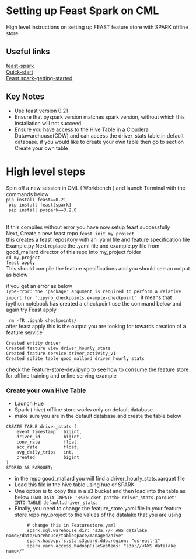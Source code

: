 # Setting up Feast Spark on CML
High level instructions on setting up FEAST feature store with SPARK offline store
## Useful links
[feast-spark](https://docs.feast.dev/reference/offline-stores/spark) <br>
[Quick-start](https://docs.feast.dev/getting-started/quickstart) <br>
[Feast spark-getting-started](https://docs.feast.dev/reference/offline-stores/spark#getting-started)

## Key Notes
- Use feast version 0.21 
- Ensure that pyspark version matches spark version, without which this installation will not succeed
- Ensure you have access to the Hive Table in a Cloudera Datawarehouse(CDW) and can access the driver_stats table in default database. if you would like to create your own table then go to section Create your own table

# High level steps
Spin off a new session in CML ( Workbench ) and launch Terminal with the commands below<br>
``` pip install feast==0.21 ``` <br>
``` pip install feast[spark]``` <br>
``` pip install pyspark==3.2.0``` <br><br>

If this compiles without error you have now setup feast successfully <br>
Next, Create a new feast repo
``` feast init my_project ``` <br>
this creates a feast repository with an .yaml file and feature specification file Example.py
Next replace the .yaml file and example.py file from good_mallard director of this repo into my_project folder <br>
``` cd my_project ``` <br>
``` feast apply ``` <br>
This should compile the feature specifications and you should see an output as below

if you get an error as below <br>
```TypeError: the 'package' argument is required to perform a relative import for '.ipynb_checkpoints.example-checkpoint' ```
it means that ipython notebook has created a checkpoint use the command below and again try Feast apply<br>

``` rm -fR .ipynb_checkpoints/```<br>
after feast apply this is the output you are looking for towards creation of a feature service
``` Hive Session ID = a2e4bd49-9bdf-4fa9-b74a-f0ffd1d522e6
Created entity driver
Created feature view driver_hourly_stats
Created feature service driver_activity_v1
Created sqlite table good_mallard_driver_hourly_stats 
```
check the Feature-store-dev.ipynb to see how to consume the feature store for offline training and online serving example

### Create your own Hive Table 
- Launch Hue
- Spark ( hive) offline store works only on default database 
- make sure you are in the default database and create the table below
```
CREATE TABLE driver_stats (
    event_timestamp   bigint,
    driver_id         bigint,
    conv_rate         float,
    acc_rate          float,
    avg_daily_trips   int,
    created           bigint
)
STORED AS PARQUET;
```
- in the repo good_mallard you will find a driver_hourly_stats.parquet file 
- Load this file in the hive table using hue or SPARK
- One option is to copy this in a s3 bucket and then load into the table as below
``` LOAD DATA INPATH '<s3bucket patth> driver_stats.parquet' INTO TABLE default.driver_stats; ```
- Finally, you need to change the feature_store.yaml file in your feature store repo my_project to the values of the datalake that you are using 
```
        # change this in Featurestore.yaml
        spark.sql.warehouse.dir: "s3a://< AWS datalake name>/data/warehouse/tablespace/managed/hive"
        spark.hadoop.fs.s2a.s3guard.ddb.region: "us-east-1"
        spark.yarn.access.hadoopFileSystems: "s3a://<AWS datalake name>/"   

```
